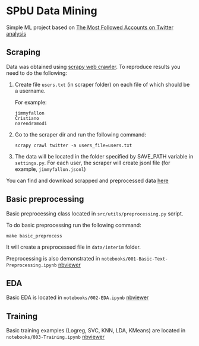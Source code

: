  # SPbU Data Mining

 Simple ML project based on [The Most Followed Accounts on Twitter analysis](https://www.brandwatch.com/blog/most-twitter-followers/)

## Scraping

Data was obtained using [scrapy web crawler](https://scrapy.org/). To reproduce results you need to do the following:

1. Create file `users.txt` (in scraper folder) on each file of which should be a username.

    For example:
    ```
    jimmyfallon
    Cristiano
    narendramodi
    ```
2. Go to the scraper dir and run the following command:
    ```
    scrapy crawl twitter -a users_file=users.txt
    ```

3. The data will be located in the folder specified by SAVE_PATH variable in `settings.py`. For each user, the scraper will create jsonl file (for example, `jimmyfallon.jsonl`)

You can find and download scrapped and preprocessed data [here](https://drive.google.com/drive/folders/1JymKlpfqpqZxmh0XNrkqZtlBRLRLWr67?usp=sharing)

## Basic preprocessing

Basic preprocessing class located in `src/utils/preprocessing.py` script.

To do basic preprocessing run the following command:
```
make basic_preprocess
```
It will create a preprocessed file in `data/interim` folder.

Preprocessing is also demonstrated in `notebooks/001-Basic-Text-Preprocessing.ipynb` [nbviewer](https://nbviewer.jupyter.org/github/greav/spbu-data-mining/blob/main/notebooks/001-Basic-Text-Preprocessing.ipynb)

## EDA

Basic EDA is located in ``notebooks/002-EDA.ipynb`` [nbviewer](https://nbviewer.jupyter.org/github/greav/spbu-data-mining/blob/main/notebooks/002-EDA.ipynb)

## Training

Basic training examples (Logreg, SVC, KNN, LDA, KMeans) are located in `notebooks/003-Training.ipynb` [nbviewer](https://nbviewer.jupyter.org/github/greav/spbu-data-mining/blob/main/notebooks/003-Training.ipynb)
